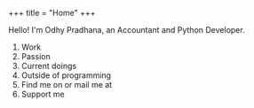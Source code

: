 +++
title = "Home"
+++

Hello! I'm Odhy Pradhana, an Accountant and Python Developer.

1. Work
2. Passion
3. Current doings
4. Outside of programming
5. Find me on or mail me at
6. Support me
